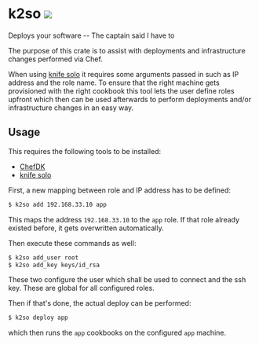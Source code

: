 # k2so ![](https://img.shields.io/crates/v/k2so.svg)
Deploys your software -- The captain said I have to

The purpose of this crate is to assist with deployments and infrastructure changes performed via Chef.

When using [knife solo](https://matschaffer.github.io/knife-solo/) it requires some arguments passed in such as IP address and the role name. To ensure that the right machine gets provisioned with the right cookbook this tool lets the user define roles upfront which then can be used afterwards to perform deployments and/or infrastructure changes in an easy way.

## Usage

This requires the following tools to be installed:

- [ChefDK](https://downloads.chef.io/chefdk)
- [knife solo](https://matschaffer.github.io/knife-solo/)

First, a new mapping between role and IP address has to be defined:

```bash
$ k2so add 192.168.33.10 app
```

This maps the address `192.168.33.10` to the `app` role. If that role already existed before, it gets overwritten automatically.

Then execute these commands as well:

```bash
$ k2so add_user root
$ k2so add_key keys/id_rsa
```

These two configure the user which shall be used to connect and the ssh key. These are global for all configured roles.

Then if that's done, the actual deploy can be performed:

```bash
$ k2so deploy app
```

which then runs the `app` cookbooks on the configured `app` machine.
